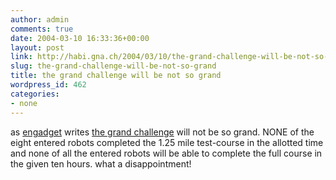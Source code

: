 ```yaml
---
author: admin
comments: true
date: 2004-03-10 16:33:36+00:00
layout: post
link: http://habi.gna.ch/2004/03/10/the-grand-challenge-will-be-not-so-grand/
slug: the-grand-challenge-will-be-not-so-grand
title: the grand challenge will be not so grand
wordpress_id: 462
categories:
- none
---
```


as [engadget](http://www.engadget.com/entry/5574815369303348/) writes [the grand challenge](http://habi.gna.ch/blog/archives/000242.html) will not be so grand. 
NONE of the eight entered robots completed the 1.25 mile test-course in the allotted time and none of all the entered robots will be able to complete the full course in the given ten hours.
what a disappointment!
